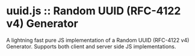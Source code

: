 # uuid.js :: Random UUID (RFC-4122 v4) Generator

A lightning fast pure JS implementation of a Random UUID (RFC-4122 v4) Generator. Supports both client and server side JS implementations.
